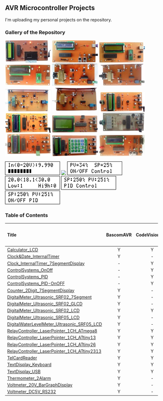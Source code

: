 ## AVR Microcontroller Projects
I'm uploading my personal projects on the repository.

### Gallery of the Repository
![](TelCardReader/Pictures/Album.jpg)
![](TextDisplay_Keyboard/Pictures/Album.jpg)
![](TextDisplay_USB/Pictures/Album.jpg)
![](TextDisplay_USB/Pictures/Album2.jpg)
![](RelayController_LaserPointer_1CH_ATmega8/Pictures/Album.jpg)
![](RelayController_LaserPointer_1CH_ATtiny26/Pictures/Album.jpg)
![](RelayController_LaserPointer_1CH_ATtiny13/Pictures/Album.jpg)
![](RelayController_LaserPointer_1CH_ATtiny2313/Pictures/Album.jpg)
![](DigitalMeter_Ultrasonic_SRF02_LCD/Pictures/Album.jpg)
![](DigitalMeter_Ultrasonic_SRF05_LCD/Pictures/Album.jpg)
![](DigitalMeter_Ultrasonic_SRF02_GLCD/Pictures/Album.jpg)
![](DigitalMeter_Ultrasonic_SRF02_7Segment/Pictures/Album.jpg)
![](DigitalWaterLevelMeter_Ultrasonic_SRF05_LCD/Pictures/Album.jpg)
![](Calculator_LCD/Pictures/Album.jpg)
![](Voltmeter_DC5V_RS232/Pictures/Album.jpg)

![](Voltmeter_20V_BarGraphDisplay/Simulate/Album.png)
![](Clock_InternalTimer_7SegmentDisplay/Simulate/Album.png)
![](ControlSystems_OnOff/Simulate/Album.png)
![](Thermometer_2Alarm/Simulate/Album.png)
![](ControlSystems_PID/Simulate/Album.png)
![](ControlSystems_PID-OnOFF/Simulate/Album.png)

### Table of Contents
|Title|BascomAVR|CodeVisionAVR|mikroC PRO for AVR|
|:----|:-------:|:-----------:|:----------------:|
|[Calculator_LCD](Calculator_LCD)|Y|Y|-|
|[Clock&Date_InternalTimer](Clock&Date_InternalTimer)|Y|-|
|[Clock_InternalTimer_7SegmentDisplay](Clock_InternalTimer_7SegmentDisplay)|-|Y|
|[ControlSystems_OnOff](ControlSystems_OnOff)|-|Y|
|[ControlSystems_PID](ControlSystems_PID)|-|Y|
|[ControlSystems_PID-OnOFF](ControlSystems_PID-OnOFF)|-|Y|
|[Counter_2Digit_7SegmentDisplay](Counter_2Digit_7SegmentDisplay)|Y|-|
|[DigitalMeter_Ultrasonic_SRF02_7Segment](DigitalMeter_Ultrasonic_SRF02_7Segment)|Y|-|-|
|[DigitalMeter_Ultrasonic_SRF02_GLCD](DigitalMeter_Ultrasonic_SRF02_GLCD)|Y|-|-|
|[DigitalMeter_Ultrasonic_SRF02_LCD](DigitalMeter_Ultrasonic_SRF02_LCD)|Y|Y|Y|
|[DigitalMeter_Ultrasonic_SRF05_LCD](DigitalMeter_Ultrasonic_SRF05_LCD)|Y|-|-|
|[DigitalWaterLevelMeter_Ultrasonic_SRF05_LCD](DigitalWaterLevelMeter_Ultrasonic_SRF05_LCD)|Y|-|
|[RelayController_LaserPointer_1CH_ATmega8](RelayController_LaserPointer_1CH_ATmega8)|Y|Y|
|[RelayController_LaserPointer_1CH_ATtiny13](RelayController_LaserPointer_1CH_ATtiny13)|Y|Y|
|[RelayController_LaserPointer_1CH_ATtiny26](RelayController_LaserPointer_1CH_ATtiny26)|Y|Y|
|[RelayController_LaserPointer_1CH_ATtiny2313](RelayController_LaserPointer_1CH_ATtiny2313)|Y|Y|
|[TelCardReader](TelCardReader)|Y|Y|
|[TextDisplay_Keyboard](TextDisplay_Keyboard)|Y|Y|
|[TextDisplay_USB](TextDisplay_USB)|Y|Y|
|[Thermometer_2Alarm](Thermometer_2Alarm)|Y|-|
|[Voltmeter_20V_BarGraphDisplay](Voltmeter_20V_BarGraphDisplay)|Y|-|
|[Voltmeter_DC5V_RS232](Voltmeter_DC5V_RS232)|Y|-|-|
